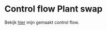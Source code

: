 # Control flow Plant swap

Bekijk [hier](https://github.com/Demivdm/the-web-is-for-everyone-control-flow/wiki/Control-flow) mijn gemaakt control flow.
